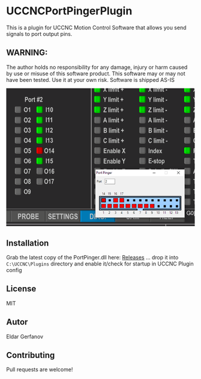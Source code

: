 # UCCNCPortPingerPlugin

This is a plugin for UCCNC Motion Control Software that allows you send signals to port output pins.

## WARNING:

The author holds no responsibility for any damage, injury or harm caused by use or misuse of this software product.
This software may or may not have been tested. Use it at your own risk.
Software is shipped AS-IS

![](Docs/screenshot.png)

## Installation

Grab the latest copy of the PortPinger.dll here:
[Releases](https://github.com/swindex/UCCNCPortPingerPlugin/releases/)
... drop it into ```C:\UCCNC\Plugins``` directory and enable it/check for startup in UCCNC Plugin config

## License
MIT

## Autor
Eldar Gerfanov

## Contributing

Pull requests are welcome!
